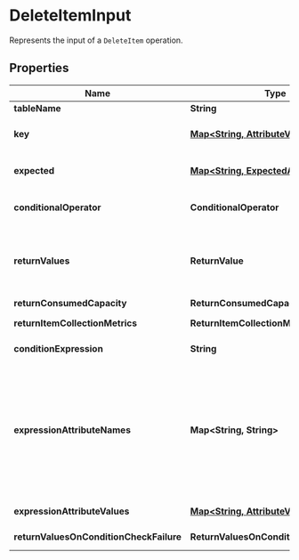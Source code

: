 

# DeleteItemInput

Represents the input of a <code>DeleteItem</code> operation.

## Properties

| Name | Type | Description | Notes |
|------------ | ------------- | ------------- | -------------|
|**tableName** | **String** | The name of the table from which to delete the item. |  |
|**key** | [**Map&lt;String, AttributeValue&gt;**](AttributeValue.md) | &lt;p&gt;A map of attribute names to &lt;code&gt;AttributeValue&lt;/code&gt; objects, representing the primary key of the item to delete.&lt;/p&gt; &lt;p&gt;For the primary key, you must provide all of the key attributes. For example, with a simple primary key, you only need to provide a value for the partition key. For a composite primary key, you must provide values for both the partition key and the sort key.&lt;/p&gt; |  |
|**expected** | [**Map&lt;String, ExpectedAttributeValue&gt;**](ExpectedAttributeValue.md) | This is a legacy parameter. Use &lt;code&gt;ConditionExpression&lt;/code&gt; instead. For more information, see &lt;a href&#x3D;\&quot;https://docs.aws.amazon.com/amazondynamodb/latest/developerguide/LegacyConditionalParameters.Expected.html\&quot;&gt;Expected&lt;/a&gt; in the &lt;i&gt;Amazon DynamoDB Developer Guide&lt;/i&gt;. |  [optional] |
|**conditionalOperator** | **ConditionalOperator** | This is a legacy parameter. Use &lt;code&gt;ConditionExpression&lt;/code&gt; instead. For more information, see &lt;a href&#x3D;\&quot;https://docs.aws.amazon.com/amazondynamodb/latest/developerguide/LegacyConditionalParameters.ConditionalOperator.html\&quot;&gt;ConditionalOperator&lt;/a&gt; in the &lt;i&gt;Amazon DynamoDB Developer Guide&lt;/i&gt;. |  [optional] |
|**returnValues** | **ReturnValue** | &lt;p&gt;Use &lt;code&gt;ReturnValues&lt;/code&gt; if you want to get the item attributes as they appeared before they were deleted. For &lt;code&gt;DeleteItem&lt;/code&gt;, the valid values are:&lt;/p&gt; &lt;ul&gt; &lt;li&gt; &lt;p&gt; &lt;code&gt;NONE&lt;/code&gt; - If &lt;code&gt;ReturnValues&lt;/code&gt; is not specified, or if its value is &lt;code&gt;NONE&lt;/code&gt;, then nothing is returned. (This setting is the default for &lt;code&gt;ReturnValues&lt;/code&gt;.)&lt;/p&gt; &lt;/li&gt; &lt;li&gt; &lt;p&gt; &lt;code&gt;ALL_OLD&lt;/code&gt; - The content of the old item is returned.&lt;/p&gt; &lt;/li&gt; &lt;/ul&gt; &lt;p&gt;There is no additional cost associated with requesting a return value aside from the small network and processing overhead of receiving a larger response. No read capacity units are consumed.&lt;/p&gt; &lt;note&gt; &lt;p&gt;The &lt;code&gt;ReturnValues&lt;/code&gt; parameter is used by several DynamoDB operations; however, &lt;code&gt;DeleteItem&lt;/code&gt; does not recognize any values other than &lt;code&gt;NONE&lt;/code&gt; or &lt;code&gt;ALL_OLD&lt;/code&gt;.&lt;/p&gt; &lt;/note&gt; |  [optional] |
|**returnConsumedCapacity** | **ReturnConsumedCapacity** |  |  [optional] |
|**returnItemCollectionMetrics** | **ReturnItemCollectionMetrics** | Determines whether item collection metrics are returned. If set to &lt;code&gt;SIZE&lt;/code&gt;, the response includes statistics about item collections, if any, that were modified during the operation are returned in the response. If set to &lt;code&gt;NONE&lt;/code&gt; (the default), no statistics are returned. |  [optional] |
|**conditionExpression** | **String** | &lt;p&gt;A condition that must be satisfied in order for a conditional &lt;code&gt;DeleteItem&lt;/code&gt; to succeed.&lt;/p&gt; &lt;p&gt;An expression can contain any of the following:&lt;/p&gt; &lt;ul&gt; &lt;li&gt; &lt;p&gt;Functions: &lt;code&gt;attribute_exists | attribute_not_exists | attribute_type | contains | begins_with | size&lt;/code&gt; &lt;/p&gt; &lt;p&gt;These function names are case-sensitive.&lt;/p&gt; &lt;/li&gt; &lt;li&gt; &lt;p&gt;Comparison operators: &lt;code&gt;&#x3D; | &amp;lt;&amp;gt; | &amp;lt; | &amp;gt; | &amp;lt;&#x3D; | &amp;gt;&#x3D; | BETWEEN | IN &lt;/code&gt; &lt;/p&gt; &lt;/li&gt; &lt;li&gt; &lt;p&gt; Logical operators: &lt;code&gt;AND | OR | NOT&lt;/code&gt; &lt;/p&gt; &lt;/li&gt; &lt;/ul&gt; &lt;p&gt;For more information about condition expressions, see &lt;a href&#x3D;\&quot;https://docs.aws.amazon.com/amazondynamodb/latest/developerguide/Expressions.SpecifyingConditions.html\&quot;&gt;Condition Expressions&lt;/a&gt; in the &lt;i&gt;Amazon DynamoDB Developer Guide&lt;/i&gt;.&lt;/p&gt; |  [optional] |
|**expressionAttributeNames** | **Map&lt;String, String&gt;** | &lt;p&gt;One or more substitution tokens for attribute names in an expression. The following are some use cases for using &lt;code&gt;ExpressionAttributeNames&lt;/code&gt;:&lt;/p&gt; &lt;ul&gt; &lt;li&gt; &lt;p&gt;To access an attribute whose name conflicts with a DynamoDB reserved word.&lt;/p&gt; &lt;/li&gt; &lt;li&gt; &lt;p&gt;To create a placeholder for repeating occurrences of an attribute name in an expression.&lt;/p&gt; &lt;/li&gt; &lt;li&gt; &lt;p&gt;To prevent special characters in an attribute name from being misinterpreted in an expression.&lt;/p&gt; &lt;/li&gt; &lt;/ul&gt; &lt;p&gt;Use the &lt;b&gt;#&lt;/b&gt; character in an expression to dereference an attribute name. For example, consider the following attribute name:&lt;/p&gt; &lt;ul&gt; &lt;li&gt; &lt;p&gt; &lt;code&gt;Percentile&lt;/code&gt; &lt;/p&gt; &lt;/li&gt; &lt;/ul&gt; &lt;p&gt;The name of this attribute conflicts with a reserved word, so it cannot be used directly in an expression. (For the complete list of reserved words, see &lt;a href&#x3D;\&quot;https://docs.aws.amazon.com/amazondynamodb/latest/developerguide/ReservedWords.html\&quot;&gt;Reserved Words&lt;/a&gt; in the &lt;i&gt;Amazon DynamoDB Developer Guide&lt;/i&gt;). To work around this, you could specify the following for &lt;code&gt;ExpressionAttributeNames&lt;/code&gt;:&lt;/p&gt; &lt;ul&gt; &lt;li&gt; &lt;p&gt; &lt;code&gt;{\&quot;#P\&quot;:\&quot;Percentile\&quot;}&lt;/code&gt; &lt;/p&gt; &lt;/li&gt; &lt;/ul&gt; &lt;p&gt;You could then use this substitution in an expression, as in this example:&lt;/p&gt; &lt;ul&gt; &lt;li&gt; &lt;p&gt; &lt;code&gt;#P &#x3D; :val&lt;/code&gt; &lt;/p&gt; &lt;/li&gt; &lt;/ul&gt; &lt;note&gt; &lt;p&gt;Tokens that begin with the &lt;b&gt;:&lt;/b&gt; character are &lt;i&gt;expression attribute values&lt;/i&gt;, which are placeholders for the actual value at runtime.&lt;/p&gt; &lt;/note&gt; &lt;p&gt;For more information on expression attribute names, see &lt;a href&#x3D;\&quot;https://docs.aws.amazon.com/amazondynamodb/latest/developerguide/Expressions.AccessingItemAttributes.html\&quot;&gt;Specifying Item Attributes&lt;/a&gt; in the &lt;i&gt;Amazon DynamoDB Developer Guide&lt;/i&gt;.&lt;/p&gt; |  [optional] |
|**expressionAttributeValues** | [**Map&lt;String, AttributeValue&gt;**](AttributeValue.md) | &lt;p&gt;One or more values that can be substituted in an expression.&lt;/p&gt; &lt;p&gt;Use the &lt;b&gt;:&lt;/b&gt; (colon) character in an expression to dereference an attribute value. For example, suppose that you wanted to check whether the value of the &lt;i&gt;ProductStatus&lt;/i&gt; attribute was one of the following: &lt;/p&gt; &lt;p&gt; &lt;code&gt;Available | Backordered | Discontinued&lt;/code&gt; &lt;/p&gt; &lt;p&gt;You would first need to specify &lt;code&gt;ExpressionAttributeValues&lt;/code&gt; as follows:&lt;/p&gt; &lt;p&gt; &lt;code&gt;{ \&quot;:avail\&quot;:{\&quot;S\&quot;:\&quot;Available\&quot;}, \&quot;:back\&quot;:{\&quot;S\&quot;:\&quot;Backordered\&quot;}, \&quot;:disc\&quot;:{\&quot;S\&quot;:\&quot;Discontinued\&quot;} }&lt;/code&gt; &lt;/p&gt; &lt;p&gt;You could then use these values in an expression, such as this:&lt;/p&gt; &lt;p&gt; &lt;code&gt;ProductStatus IN (:avail, :back, :disc)&lt;/code&gt; &lt;/p&gt; &lt;p&gt;For more information on expression attribute values, see &lt;a href&#x3D;\&quot;https://docs.aws.amazon.com/amazondynamodb/latest/developerguide/Expressions.SpecifyingConditions.html\&quot;&gt;Condition Expressions&lt;/a&gt; in the &lt;i&gt;Amazon DynamoDB Developer Guide&lt;/i&gt;.&lt;/p&gt; |  [optional] |
|**returnValuesOnConditionCheckFailure** | **ReturnValuesOnConditionCheckFailure** | &lt;p&gt;An optional parameter that returns the item attributes for a &lt;code&gt;DeleteItem&lt;/code&gt; operation that failed a condition check.&lt;/p&gt; &lt;p&gt;There is no additional cost associated with requesting a return value aside from the small network and processing overhead of receiving a larger response. No read capacity units are consumed.&lt;/p&gt; |  [optional] |



